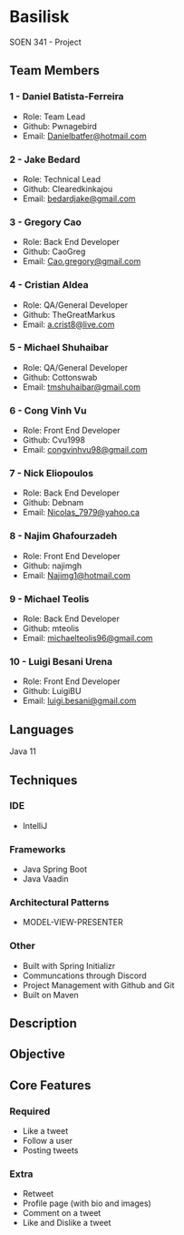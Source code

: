 # Basilisk
SOEN 341 - Project


## Team Members
### 1 - Daniel Batista-Ferreira
* Role: Team Lead
* Github: Pwnagebird
* Email: Danielbatfer@hotmail.com
### 2 - Jake Bedard
* Role: Technical Lead
* Github: Clearedkinkajou
* Email: bedardjake@gmail.com
### 3 - Gregory Cao
* Role: Back End Developer
* Github: CaoGreg
* Email: Cao.gregory@gmail.com
### 4 - Cristian Aldea
* Role: QA/General Developer
* Github: TheGreatMarkus
* Email: a.crist8@live.com
### 5 - Michael Shuhaibar
* Role: QA/General Developer
* Github: Cottonswab
* Email: tmshuhaibar@gmail.com
### 6 - Cong Vinh Vu
* Role: Front End Developer
* Github: Cvu1998
* Email: congvinhvu98@gmail.com
### 7 - Nick Eliopoulos
* Role: Back End Developer
* Github: Debnam
* Email: Nicolas_7979@yahoo.ca
### 8 - Najim Ghafourzadeh
* Role: Front End Developer
* Github: najimgh
* Email: Najimg1@hotmail.com
### 9 - Michael Teolis
* Role: Back End Developer
* Github: mteolis
* Email: michaelteolis96@gmail.com
### 10 - Luigi Besani Urena
* Role: Front End Developer 
* Github: LuigiBU
* Email: luigi.besani@gmail.com

## Languages
Java 11

## Techniques

### IDE
* IntelliJ

### Frameworks
* Java Spring Boot
* Java Vaadin

### Architectural Patterns
* MODEL-VIEW-PRESENTER 

### Other
* Built with Spring Initializr
* Communcations through Discord
* Project Management with Github and Git
* Built on Maven

## Description

## Objective

## Core Features

### Required
* Like a tweet
* Follow a user
* Posting tweets

### Extra
* Retweet
* Profile page (with bio and images)
* Comment on a tweet
* Like and Dislike a tweet 

